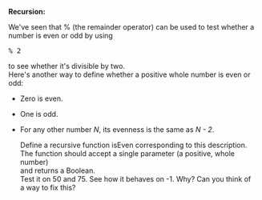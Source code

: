 **Recursion:**  
  
We've seen that % (the remainder operator) can be used to test whether a  
number is even or odd by using <pre>% 2</pre> to see whether it's divisible by two.  
Here's another way to define whether a positive whole number is even or  
odd:  
  
* Zero is even.  
* One is odd.  
* For any other number *N*, its evenness is the same as *N - 2*.  
  
  Define a recursive function isEven corresponding to this description.  
The function should accept a single parameter (a positive, whole number)  
and returns a Boolean.  
  Test it on 50 and 75. See how it behaves on -1. Why? Can you think of  
a way to fix this?

